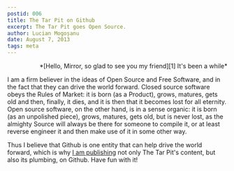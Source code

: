 ```yaml
---
postid: 006
title: The Tar Pit on Github
excerpt: The Tar Pit goes Open Source.
author: Lucian Mogoșanu
date: August 7, 2013
tags: meta
---
```

<p style="text-align: right">
*[Hello, Mirror, so glad to see you my friend][1]  
It's been a while*</p>

I am a firm believer in the ideas of Open Source and Free Software, and in the
fact that they can drive the world forward. Closed source software obeys the
Rules of Market: it is born (as a Product), grows, matures, gets old and then,
finally, it dies, and it is then that it becomes lost for all eternity. Open
source software, on the other hand, is in a sense organic: it is born (as an
unpolished piece), grows, matures, gets old, but is never lost, as the almighty
Source will always be there for someone to compile it, or at least reverse
engineer it and then make use of it in some other way.

Thus I believe that Github is one entity that can help drive the world forward,
which is why [I am publishing][2] not only The Tar Pit's content, but also its
plumbing, on Github. Have fun with it!

[1]: http://www.youtube.com/watch?v=KJta8qGNnXw
[2]: https://github.com/spyked/thetarpit.org
